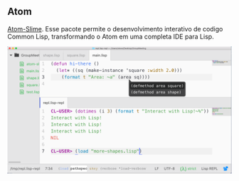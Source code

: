 ## Atom

[Atom-Slime](https://atom.io/packages/atom-slime). Esse pacote permite o desenvolvimento
interativo de codigo Common Lisp, transformando o Atom em uma completa IDE para Lisp.

<img src="../../assets/atom-slime.png"
     style="width: 800px"/>
